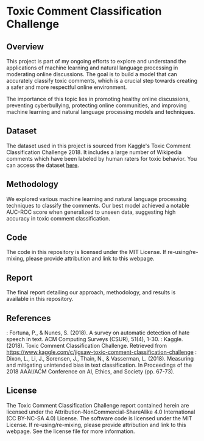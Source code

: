 # Toxic Comment Classification Challenge

## Overview
This project is part of my ongoing efforts to explore and understand the applications of machine learning and natural language processing in moderating online discussions. The goal is to build a model that can accurately classify toxic comments, which is a crucial step towards creating a safer and more respectful online environment.

The importance of this topic lies in promoting healthy online discussions, preventing cyberbullying, protecting online communities, and improving machine learning and natural language processing models and techniques.

## Dataset
The dataset used in this project is sourced from Kaggle's Toxic Comment Classification Challenge 2018. It includes a large number of Wikipedia comments which have been labeled by human raters for toxic behavior. You can access the dataset [here](https://www.kaggle.com/c/jigsaw-toxic-comment-classification-challenge).

## Methodology
We explored various machine learning and natural language processing techniques to classify the comments. Our best model achieved a notable AUC-ROC score when generalized to unseen data, suggesting high accuracy in toxic comment classification.

## Code
The code in this repository is licensed under the MIT License. If re-using/re-mixing, please provide attribution and link to this webpage.

## Report
The final report detailing our approach, methodology, and results is available in this repository.

## References
: Fortuna, P., & Nunes, S. (2018). A survey on automatic detection of hate speech in text. ACM Computing Surveys (CSUR), 51(4), 1-30.
: Kaggle. (2018). Toxic Comment Classification Challenge. Retrieved from https://www.kaggle.com/c/jigsaw-toxic-comment-classification-challenge
: Dixon, L., Li, J., Sorensen, J., Thain, N., & Vasserman, L. (2018). Measuring and mitigating unintended bias in text classification. In Proceedings of the 2018 AAAI/ACM Conference on AI, Ethics, and Society (pp. 67-73).

## License
The Toxic Comment Classification Challenge report contained herein are licensed under the Attribution-NonCommercial-ShareAlike 4.0 International (CC BY-NC-SA 4.0) License. The software code is licensed under the MIT License. If re-using/re-mixing, please provide attribution and link to this webpage. See the license file for more information.
